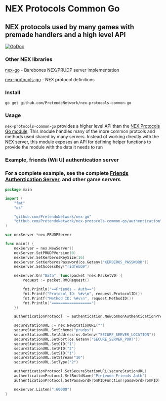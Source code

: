 # NEX Protocols Common Go
## NEX protocols used by many games with premade handlers and a high level API

[![GoDoc](https://godoc.org/github.com/PretendoNetwork/nex-protocols-common-go?status.svg)](https://godoc.org/github.com/PretendoNetwork/nex-protocols-common-go)

### Other NEX libraries
[nex-go](https://github.com/PretendoNetwork/nex-go) - Barebones NEX/PRUDP server implementation

[nex-protocols-go](https://github.com/PretendoNetwork/nex-protocols-go) - NEX protocol definitions

### Install

`go get github.com/PretendoNetwork/nex-protocols-common-go`

### Usage

`nex-protocols-common-go` provides a higher level API than the [NEX Protocols Go module](https://github.com/PretendoNetwork/nex-protocols-go). This module handles many of the more common protcols and methods used shared by many servers. Instead of working directly with the NEX server, this module exposes an API for defining helper functions to provide the module with the data it needs to run

### Example, friends (Wii U) authentication server
### For a complete example, see the complete [Friends Authentication Server](https://github.com/PretendoNetwork/friends-authentication), and other game servers

```go
package main

import (
	"fmt"
	"os"

	"github.com/PretendoNetwork/nex-go"
	"github.com/PretendoNetwork/nex-protocols-common-go/authentication"
)

var nexServer *nex.PRUDPServer

func main() {
	nexServer = nex.NewServer()
	nexServer.SetPRUDPVersion(0)
	nexServer.SetKerberosKeySize(16)
	nexServer.SetKerberosPassword(os.Getenv("KERBEROS_PASSWORD"))
	nexServer.SetAccessKey("ridfebb9")

	nexServer.On("Data", func(packet *nex.PacketV0) {
		request := packet.RMCRequest()

		fmt.Println("==Friends - Auth==")
		fmt.Printf("Protocol ID: %#v\n", request.ProtocolID())
		fmt.Printf("Method ID: %#v\n", request.MethodID())
		fmt.Println("==================")
	})

	authenticationProtocol := authentication.NewCommonAuthenticationProtocol(nexServer)

	secureStationURL := nex.NewStationURL("")
	secureStationURL.SetScheme("prudps")
	secureStationURL.SetAddress(os.Getenv("SECURE_SERVER_LOCATION"))
	secureStationURL.SetPort(os.Getenv("SECURE_SERVER_PORT"))
	secureStationURL.SetCID("1")
	secureStationURL.SetPID("2")
	secureStationURL.SetSID("1")
	secureStationURL.SetStream("10")
	secureStationURL.SetType("2")

	authenticationProtocol.SetSecureStationURL(secureStationURL)
	authenticationProtocol.SetBuildName("Pretendo Friends Auth")
	authenticationProtocol.SetPasswordFromPIDFunction(passwordFromPID)

	nexServer.Listen(":60000")
}
```